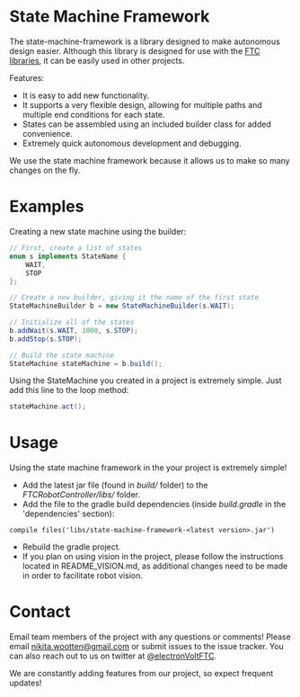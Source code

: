 # State Machine Framework
The state-machine-framework is a library designed to make autonomous design easier. Although this library is designed for use with the  [FTC](http://www.firstinspires.org/robotics/ftc) [libraries](https://github.com/ftctechnh/ftc_app), it can be easily used in other projects.

Features:
- It is easy to add new functionality.
- It supports a very flexible design, allowing for multiple paths and multiple end conditions for each state.
- States can be assembled using an included builder class for added convenience.
- Extremely quick autonomous development and debugging.

We use the state machine framework because it allows us to make so many changes on the fly.

# Examples
Creating a new state machine using the builder:
```java
// First, create a list of states
enum s implements StateName {
    WAIT,
    STOP
};

// Create a new builder, giving it the name of the first state
StateMachineBuilder b = new StateMachineBuilder(s.WAIT);

// Initialize all of the states
b.addWait(s.WAIT, 1000, s.STOP);
b.addStop(s.STOP);

// Build the state machine
StateMachine stateMachine = b.build();
```
Using the StateMachine you created in a project is extremely simple. Just add this line to the loop method:
```java
stateMachine.act();
```

# Usage
Using the state machine framework in the your project is extremely simple!
- Add the latest jar file (found in _build/_ folder) to the  _FTCRobotController/libs/_ folder.
- Add the file to the gradle build dependencies (inside  _build.gradle_ in the 'dependencies' section):
```
compile files('libs/state-machine-framework-<latest version>.jar')
```
- Rebuild the gradle project.
- If you plan on using vision in the project, please follow the instructions located in README_VISION.md, as additional changes need to be made in order to facilitate robot vision.

# Contact
Email team members of the project with any questions or comments! Please email [nikita.wootten@gmail.com](nikita.wootten@gmail.com) or submit issues to the issue tracker. You can also reach out to us on twitter at [@electronVoltFTC](https://twitter.com/electronVoltFTC).

We are constantly adding features from our project, so expect frequent updates!
